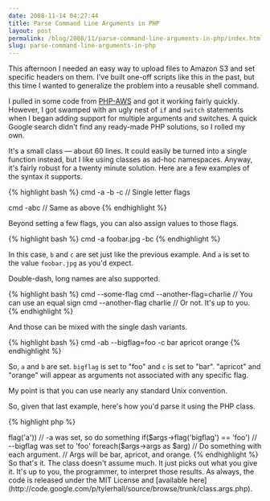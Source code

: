 ```yaml
---
date: 2008-11-14 04:27:44
title: Parse Command Line Arguments in PHP
layout: post
permalink: /blog/2008/11/parse-command-line-arguments-in-php/index.html
slug: parse-command-line-arguments-in-php
---
```

This afternoon I needed an easy way to upload files to Amazon S3 and set specific headers on them. I've built one-off scripts like this in the past, but this time I wanted to generalize the problem into a reusable shell command.

I pulled in some code from [PHP-AWS](http://code.google.com/p/php-aws/) and got it working fairly quickly. However, I got swamped with an ugly nest of `if` and `switch` statements when I began adding support for multiple arguments and switches. A quick Google search didn't find any ready-made PHP solutions, so I rolled my own.

It's a small class &mdash; about 60 lines. It could easily be turned into a single function instead, but I like using classes as ad-hoc namespaces. Anyway, it's fairly robust for a twenty minute solution. Here are a few examples of the syntax it supports.

{% highlight bash  %}
cmd -a -b -c // Single letter flags

cmd -abc // Same as above
{% endhighlight %}

Beyond setting a few flags, you can also assign values to those flags.

{% highlight bash  %}
cmd -a foobar.jpg -bc
{% endhighlight %}

In this case, `b` and `c` are set just like the previous example. And `a` is set to the value `foobar.jpg` as you'd expect.

Double-dash, long names are also supported.

{% highlight bash  %}
cmd --some-flag
cmd --another-flag=charlie // You can use an equal sign
cmd --another-flag charlie // Or not. It's up to you.
{% endhighlight %}

And those can be mixed with the single dash variants.

{% highlight bash %}
cmd -ab --bigflag=foo -c bar apricot orange
{% endhighlight %}

So, `a` and `b` are set. `bigflag` is set to "foo" and `c` is set to "bar". "apricot" and "orange" will appear as arguments not associated with any specific flag.

My point is that you can use nearly any standard Unix convention.

So, given that last example, here's how you'd parse it using the PHP class.

{% highlight php  %}
<?PHP
    $args = new Args();
    
    if($args->flag('a'))
        // -a was set, so do something
    
    if($args->flag('bigflag') == 'foo')
        // --bigflag was set to 'foo'
    
    foreach($args->args as $arg)
        // Do something with each argument.
        // Args will be bar, apricot, and orange.
{% endhighlight %}

So that's it. The class doesn't assume much. It just picks out what you give it. It's up to you, the programmer, to interpret those results.

As always, the code is released under the MIT License and [available here](http://code.google.com/p/tylerhall/source/browse/trunk/class.args.php).
